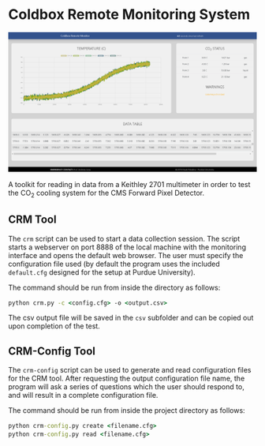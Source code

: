 # Coldbox Remote Monitoring System
![Screenshot](/web/img/Monitor_Webpage_Screenshot.png)

A toolkit for reading in data from a Keithley 2701 multimeter in order to test the CO<sub>2</sub> cooling system for the CMS Forward Pixel Detector.

## CRM Tool

The `crm` script can be used to start a data collection session. The script starts a webserver on port 8888 of the local machine with the monitoring interface and opens the default web browser. The user must specify the configuration file used (by default the program uses the included `default.cfg` designed for the setup at Purdue University).

The command should be run from inside the directory as follows:

```cmd
python crm.py -c <config.cfg> -o <output.csv>
```
The csv output file will be saved in the `csv` subfolder and can be copied out upon completion of the test.

## CRM-Config Tool

The `crm-config` script can be used to generate and read configuration files for the CRM tool. After requesting the output configuration file name, the program will ask a series of questions which the user should respond to, and will result in a complete configuration file.

The command should be run from inside the project directory as follows:

```cmd
python crm-config.py create <filename.cfg>
python crm-config.py read <filename.cfg>
```
